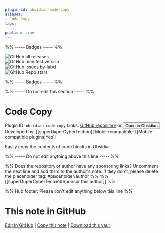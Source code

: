 ```yaml
---
plugin-id: obsidian-code-copy
aliases:
- Code Copy
tags: 
- 
publish: true
---
```


%% ----- Badges ----- %%

![GitHub all releases](https://img.shields.io/github/downloads/superDuperCyberTechno/obsidian-code-copy/total?color=573E7A&logo=github&style=for-the-badge)   
![GitHub manifest version](https://img.shields.io/github/manifest-json/v/superDuperCyberTechno/obsidian-code-copy?color=573E7A&logo=github&style=for-the-badge)   
![GitHub issues by-label](https://img.shields.io/github/issues/superDuperCyberTechno/obsidian-code-copy/help%20wanted?color=573E7A&logo=github&style=for-the-badge)   
![GitHub Repo stars](https://img.shields.io/github/stars/superDuperCyberTechno/obsidian-code-copy?color=573E7A&logo=github&style=for-the-badge)

%% ----- Badges ----- %%

%% ----- Do not edit this section ----- %%

# Code Copy

Plugin ID: `obsidian-code-copy`
Links: [GitHub repository](https://github.com/superDuperCyberTechno/obsidian-code-copy) or [<button id=HH>Open in Obsidian</button>](obsidian://show-plugin?id=obsidian-code-copy)
Developed by: [[superDuperCyberTechno]]
Mobile compatible: [[Mobile-compatible plugins|Yes]]

Easily copy the contents of code blocks in Obsidian.

%% ----- Do not edit anything above this line ----- %% 

%% Does the repository or author have any sponsoring links? Uncomment the next line and add them to the author's note. If they don't, please delete the placeholder tag: #placeholder/author %%
%% ![[superDuperCyberTechno#Sponsor this author]] %%

%% Hub footer: Please don't edit anything below this line %%

# This note in GitHub

<span class="git-footer">[Edit In GitHub](https://github.dev/obsidian-community/obsidian-hub/blob/main/02%20-%20Community%20Expansions/02.05%20All%20Community%20Expansions/Plugins/obsidian-code-copy.md "git-hub-edit-note") | [Copy this note](https://raw.githubusercontent.com/obsidian-community/obsidian-hub/main/02%20-%20Community%20Expansions/02.05%20All%20Community%20Expansions/Plugins/obsidian-code-copy.md "git-hub-copy-note") | [Download this vault](https://github.com/obsidian-community/obsidian-hub/archive/refs/heads/main.zip "git-hub-download-vault") </span>
